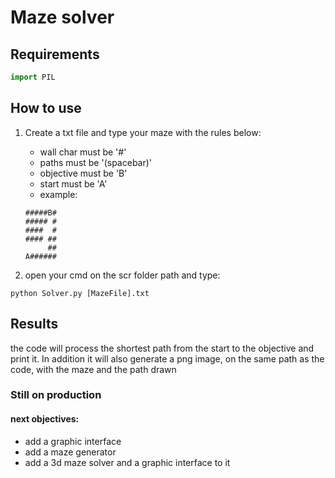 # Maze solver

## Requirements
```python
import PIL
```
## How to use
1. Create a txt file and type your maze with the rules below:
   - wall char must be '#'
   - paths must be '(spacebar)'
   - objective must be 'B'
   - start must be 'A'
   - example:
    ```
    #####B#
    ##### #
    ####  #
    #### ##
         ##
    A######

    ```
    
2. open your cmd on the scr folder path and type:
```
python Solver.py [MazeFile].txt 
```

## Results
the code will process the shortest path from the start to the objective and print it. In addition it will also generate a png image, on the same path as the code, with the maze and the path drawn
### Still on production
#### next objectives:
- add a graphic interface
- add a maze generator
- add a 3d maze solver and a graphic interface to it
